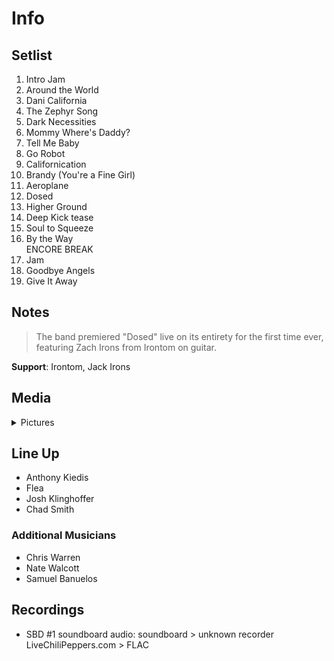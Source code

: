 # Info

## Setlist

1. Intro Jam
2. Around the World
3. Dani California
4. The Zephyr Song
5. Dark Necessities
6. Mommy Where's Daddy?
7. Tell Me Baby
8. Go Robot
9. Californication
10. Brandy (You're a Fine Girl)
11. Aeroplane
12. Dosed
13. Higher Ground
14. Deep Kick tease
15. Soul to Squeeze
16. By the Way
<br> ENCORE BREAK
17. Jam
18. Goodbye Angels
19. Give It Away

## Notes

> The band premiered "Dosed" live on its entirety for the first time ever, featuring Zach Irons from Irontom on guitar.

**Support**: Irontom, Jack Irons

## Media 

<details>
  <summary>Pictures</summary>
  <!--<img alt="Setlist" title="Setlist" src="_.jpg" height="200" />
  <img alt="Clipping" title="Clipping" src="_.jpg" height="200" />
  <img alt="Flyer" title="Flyer" src="_.jpg" height="200" />-->
</details>

## Line Up

* Anthony Kiedis
* Flea
* Josh Klinghoffer
* Chad Smith

### Additional Musicians

* Chris Warren  
* Nate Walcott  
* Samuel Banuelos

## Recordings

* SBD #1 soundboard audio: soundboard > unknown recorder LiveChiliPeppers.com > FLAC
